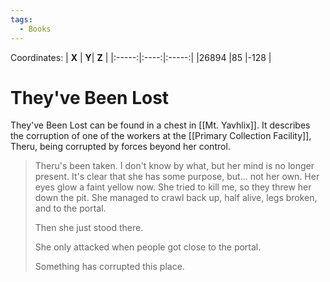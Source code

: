 ```yaml
---
tags:
  - Books
---
```


Coordinates:
| **X** | **Y**| **Z** |
|:-----:|:----:|:-----:|
|26894  |85   |-128  |

# They've Been Lost

They've Been Lost can be found in a chest in [[Mt. Yavhlix]]. It describes the corruption of one of the workers at the [[Primary Collection Facility]], Theru, being corrupted by forces beyond her control.

> Theru's been taken. I don't know by what, but her mind is no longer present. It's clear that she has some purpose, but... not her own. Her eyes glow a faint yellow now. She tried to kill me, so they threw her down the pit. She managed to crawl back up, half alive, legs broken, and to the portal.
>
> Then she just stood there.
>
> She only attacked when people got close to the portal.
>
> Something has corrupted this place.



